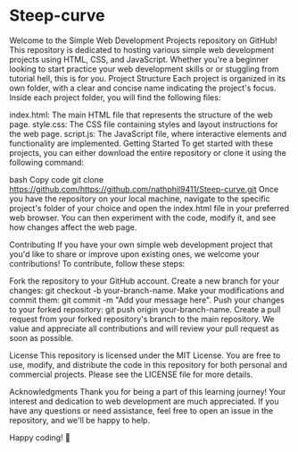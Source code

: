 # Steep-curve

Welcome to the Simple Web Development Projects repository on GitHub! This repository is dedicated to hosting various simple web development projects using HTML, CSS, and JavaScript. Whether you're a beginner looking to start practice your web development skills or or stuggling from tutorial hell, this is for you. 
Project Structure
Each project is organized in its own folder, with a clear and concise name indicating the project's focus. Inside each project folder, you will find the following files:

index.html: The main HTML file that represents the structure of the web page.
style.css: The CSS file containing styles and layout instructions for the web page.
script.js: The JavaScript file, where interactive elements and functionality are implemented.
Getting Started
To get started with these projects, you can either download the entire repository or clone it using the following command:

bash
Copy code
git clone https://github.com/https://github.com/nathphil9411/Steep-curve.git
Once you have the repository on your local machine, navigate to the specific project's folder of your choice and open the index.html file in your preferred web browser. You can then experiment with the code, modify it, and see how changes affect the web page.

Contributing
If you have your own simple web development project that you'd like to share or improve upon existing ones, we welcome your contributions! To contribute, follow these steps:

Fork the repository to your GitHub account.
Create a new branch for your changes: git checkout -b your-branch-name.
Make your modifications and commit them: git commit -m "Add your message here".
Push your changes to your forked repository: git push origin your-branch-name.
Create a pull request from your forked repository's branch to the main repository.
We value and appreciate all contributions and will review your pull request as soon as possible.

License
This repository is licensed under the MIT License. You are free to use, modify, and distribute the code in this repository for both personal and commercial projects. Please see the LICENSE file for more details.

Acknowledgments
Thank you for being a part of this learning journey! Your interest and dedication to web development are much appreciated. If you have any questions or need assistance, feel free to open an issue in the repository, and we'll be happy to help.

Happy coding! 🚀





